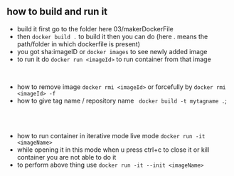## how to build and run it

- build it first go to the folder here 03/makerDockerFile 
- then `docker build .` to build it then you can do (here . means the path/folder in which dockerfile is present)
- you got sha:imageID or `docker images` to see newly added image 
- to run it do `docker run <imageId>` to run container from that image

<br/>

- how to remove image `docker rmi <imageId>` or forcefully by `docker rmi <imageId> -f`
- how to give tag name / repository name ` docker build -t mytagname .`;

<br/>
<br/>

- how to run container in iterative mode live mode `docker run -it <imageName>`
- while opening it in this mode when u press ctrl+c to close it or kill container you are not able to do it
- to perform above thing use `docker run -it --init <imageName>`